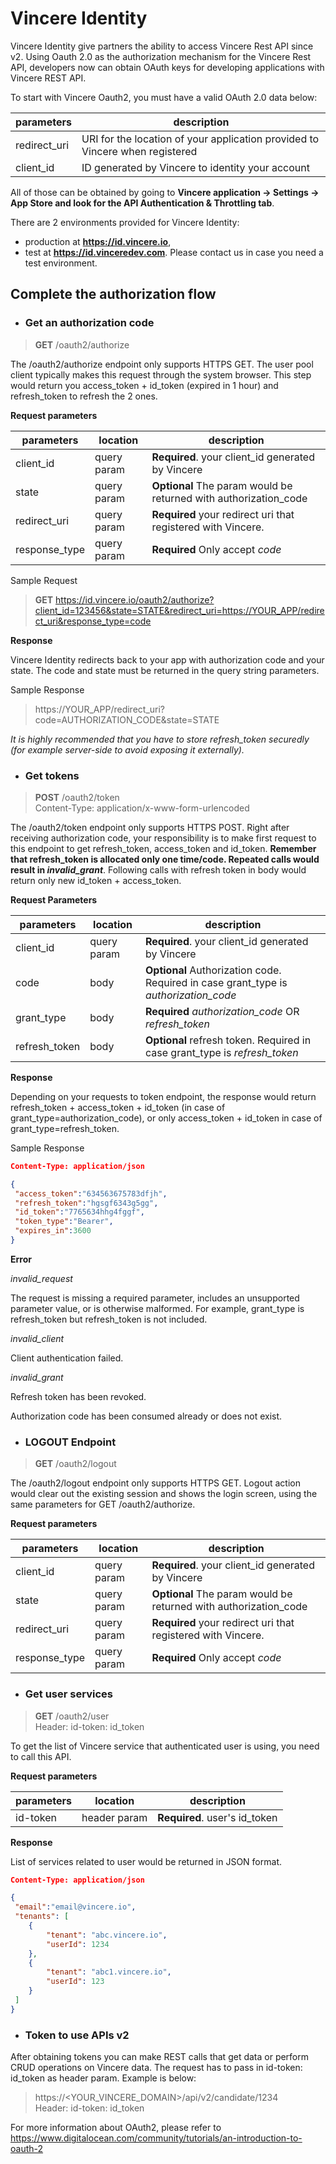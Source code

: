 # Vincere Identity #

Vincere Identity give partners the ability to access Vincere Rest API since v2. Using Oauth 2.0 as the authorization mechanism for the Vincere Rest API, developers now can obtain OAuth keys for developing applications with Vincere REST API.

To start with Vincere Oauth2, you must have a valid OAuth 2.0 data below: 

parameters | description
-----------| -----------
redirect_uri | URI for the location of your application provided to Vincere when registered
client_id | ID generated by Vincere to identity your account

All of those can be obtained by going to **Vincere application -> Settings -> App Store and look for the API Authentication & Throttling tab**. 

There are 2 environments provided for Vincere Identity: 
* production at **https://id.vincere.io**, 
* test at **https://id.vinceredev.com**. Please contact us in case you need a test environment.  

## Complete the authorization flow ##

* ### Get an authorization code ###

>**GET** /oauth2/authorize

The /oauth2/authorize endpoint only supports HTTPS GET. The user pool client typically makes this request through the system browser. This step would return you access_token + id_token (expired in 1 hour) and refresh_token to refresh the 2 ones. 

**Request parameters**

parameters | location | description 
-----------| ---------| -----------
client_id | query param | **Required**. your client_id generated by Vincere
state | query param | **Optional** The param would be returned with authorization_code
redirect_uri | query param | **Required** your redirect uri that registered with Vincere. 
response_type | query param | **Required** Only accept *code* 

Sample Request

> **GET** https://id.vincere.io/oauth2/authorize?client_id=123456&state=STATE&redirect_uri=https://YOUR_APP/redirect_uri&response_type=code

**Response**

Vincere Identity redirects back to your app with authorization code and your state. The code and state must be returned in the query string parameters.

Sample Response 

> https://YOUR_APP/redirect_uri?code=AUTHORIZATION_CODE&state=STATE

*It is highly recommended that you have to store refresh_token securedly (for example server-side to avoid exposing it externally).* 

* ### Get tokens ###

>**POST** /oauth2/token  
>Content-Type: application/x-www-form-urlencoded

The /oauth2/token endpoint only supports HTTPS POST. Right after receiving authorization code, your responsibility is to make first request to this endpoint to get refresh_token, access_token and id_token.
**Remember that refresh_token is allocated only one time/code. Repeated calls would result in *invalid_grant***. Following calls with refresh token in body would return only new id_token + access_token. 
 
**Request Parameters**

parameters | location | description 
-----------| ---------| -----------
client_id | query param | **Required**. your client_id generated by Vincere
code | body | **Optional** Authorization code. Required in case grant_type is *authorization_code*
grant_type | body | **Required** *authorization_code* OR *refresh_token*
refresh_token | body | **Optional** refresh token. Required in case grant_type is *refresh_token* 

**Response**

Depending on your requests to token endpoint, the response would return refresh_token + access_token + id_token (in case of grant_type=authorization_code), or only access_token + id_token in case of grant_type=refresh_token. 

Sample Response

```json
Content-Type: application/json

{ 
 "access_token":"634563675783dfjh", 
 "refresh_token":"hgsgf6343g5gg", 
 "id_token":"7765634hhg4fggf",
 "token_type":"Bearer", 
 "expires_in":3600
}
```

**Error**

*invalid_request*

The request is missing a required parameter, includes an unsupported parameter value, or is otherwise malformed. For example, grant_type is refresh_token but refresh_token is not included.

*invalid_client*

Client authentication failed. 

*invalid_grant*

Refresh token has been revoked.

Authorization code has been consumed already or does not exist.

* ### LOGOUT Endpoint ###

>**GET** /oauth2/logout

The /oauth2/logout endpoint only supports HTTPS GET. Logout action would clear out the existing session and shows the login screen, using the same parameters for GET /oauth2/authorize.


**Request parameters**

parameters | location | description 
-----------| ---------| -----------
client_id | query param | **Required**. your client_id generated by Vincere
state | query param | **Optional** The param would be returned with authorization_code
redirect_uri | query param | **Required** your redirect uri that registered with Vincere. 
response_type | query param | **Required** Only accept *code* 


* ### Get user services ###

>**GET** /oauth2/user  
>Header: id-token: id_token

To get the list of Vincere service that authenticated user is using, you need to call this API. 

**Request parameters**

parameters | location | description 
-----------| ---------| -----------
id-token | header param | **Required**. user's id_token

**Response**

List of services related to user would be returned in JSON format. 

```json
Content-Type: application/json

{ 
 "email":"email@vincere.io", 
 "tenants": [
 	{
 		"tenant": "abc.vincere.io",
 		"userId": 1234
 	},
 	{
 		"tenant": "abc1.vincere.io",
 		"userId": 123
 	}
 ]
}
```
* ### Token to use APIs v2 ###

After obtaining tokens you can make REST calls that get data or perform CRUD operations on Vincere data. The request has to pass in id-token: id_token as header param. Example is below: 

> https://<YOUR_VINCERE_DOMAIN>/api/v2/candidate/1234  
> Header: id-token: id_token

For more information about OAuth2, please refer to https://www.digitalocean.com/community/tutorials/an-introduction-to-oauth-2 
